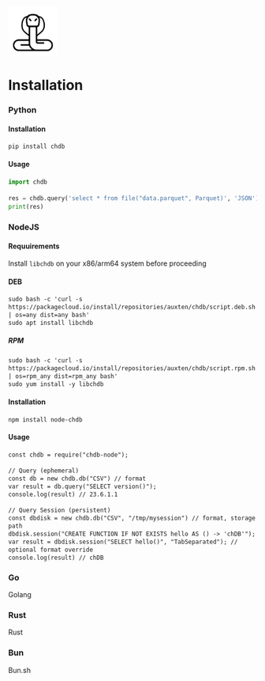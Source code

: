 <img src="logo.png" width=100>

# Installation

<!-- tabs:start -->

### **Python**

#### Installation
```
pip install chdb
```

#### Usage
```python
import chdb

res = chdb.query('select * from file("data.parquet", Parquet)', 'JSON');
print(res)
```

### **NodeJS**

#### Requuirements

<!-- tabs:start -->
Install `libchdb` on your x86/arm64 system before proceeding
#### **DEB**
```
sudo bash -c 'curl -s https://packagecloud.io/install/repositories/auxten/chdb/script.deb.sh | os=any dist=any bash'
sudo apt install libchdb
```
##### **RPM**
```
sudo bash -c 'curl -s https://packagecloud.io/install/repositories/auxten/chdb/script.rpm.sh | os=rpm_any dist=rpm_any bash'
sudo yum install -y libchdb
```
<!-- tabs:end -->


#### Installation
```
npm install node-chdb
```

#### Usage
```
const chdb = require("chdb-node");

// Query (ephemeral)
const db = new chdb.db("CSV") // format
var result = db.query("SELECT version()");
console.log(result) // 23.6.1.1

// Query Session (persistent)
const dbdisk = new chdb.db("CSV", "/tmp/mysession") // format, storage path
dbdisk.session("CREATE FUNCTION IF NOT EXISTS hello AS () -> 'chDB'");
var result = dbdisk.session("SELECT hello()", "TabSeparated"); // optional format override
console.log(result) // chDB
```

### **Go**

Golang

### **Rust**

Rust

### **Bun**

Bun.sh

<!-- tabs:end -->
